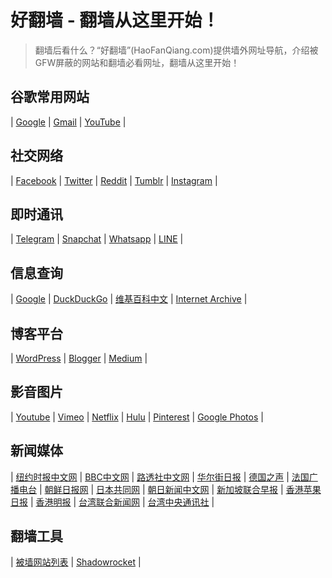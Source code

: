 # 好翻墙 - 翻墙从这里开始！

> 翻墙后看什么？“好翻墙”(HaoFanQiang.com)提供墙外网址导航，介绍被GFW屏蔽的网站和翻墙必看网址，翻墙从这里开始！

## 谷歌常用网站 ##

| [Google](https://www.google.com/) | [Gmail](https://www.gmail.com/) | [YouTube](https://www.youtube.com/) | 

## 社交网络 ##

| [Facebook](https://www.facebook.com/) | [Twitter](https://www.twitter.com/) | [Reddit](https://www.reddit.com/) | [Tumblr](http://www.tumblr.com/) | [Instagram](https://www.instagram.com/) |

## 即时通讯 ##

| [Telegram](https://telegram.org/) | [ Snapchat](https://www.snapchat.com/) | [Whatsapp](https://www.whatsapp.com/) | [LINE](https://line.me/) |

## 信息查询 ##

| [Google](https://www.google.com/) | [ DuckDuckGo](https://duckduckgo.com/) | [ 维基百科中文](https://zh.wikipedia.org/) | [Internet Archive](https://archive.org/) | 

## 博客平台 ##

| [WordPress](https://wordpress.com/) | [ Blogger](https://www.blogger.com/) | [Medium](https://www.medium.com/) |

## 影音图片 ##

| [Youtube](http://youtube.com/) | [ Vimeo](https://vimeo.com/) | [Netflix](https://www.netflix.com/) | [Hulu](http://www.hulu.com/) | [  Pinterest](https://www.pinterest.com/) | [Google Photos](https://photos.google.com/) |

## 新闻媒体 ##

| [纽约时报中文网](http://cn.nytimes.com/) | [ BBC中文网](http://bbc.co.uk/chinese/) | [ 路透社中文网](http://cn.reuters.com/) | [华尔街日报](http://cn.wsj.com/) | [  德国之声](http://www.dw.com/zh) | [法国广播电台](http://chinese.rfi.fr/) | [朝鲜日报网](http://cnnews.chosun.com/) | [日本共同网](http://china.kyodonews.jp/) | [朝日新闻中文网](http://asahichinese.com/) | [新加坡联合早报](http://www.zaobao.com.sg/) | [ 香港苹果日报](http://hk.apple.nextmedia.com/) | [香港明报](http://mingpao.com/) | [ 台湾联合新闻网](http://udn.com/) | [台湾中央通讯社](http://www.cna.com.tw/) |

## 翻墙工具 ##

| [被墙网站列表](https://zh.wikipedia.org/wiki/%E4%B8%AD%E5%8D%8E%E4%BA%BA%E6%B0%91%E5%85%B1%E5%92%8C%E5%9B%BD%E8%A2%AB%E5%B0%81%E9%94%81%E7%BD%91%E7%AB%99%E5%88%97%E8%A1%A8) | [ Shadowrocket](https://i.shadowrocket.org/) |
